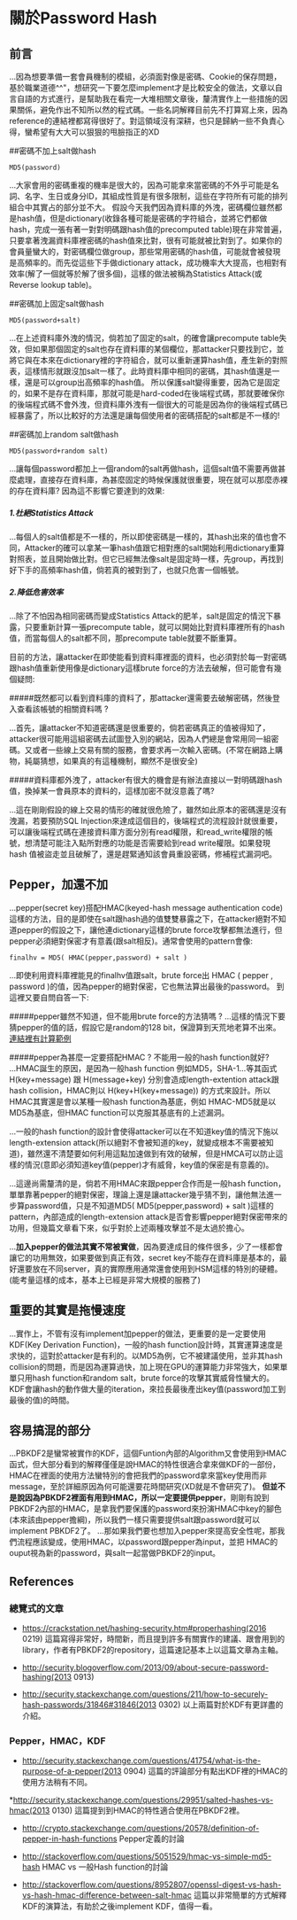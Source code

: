 # 關於Password Hash

## 前言
...因為想要準備一套會員機制的模組，必須面對像是密碼、Cookie的保存問題，基於職業道德^^"，想研究一下要怎麼implement才是比較安全的做法，文章以自言自語的方式進行，是幫助我在看完一大堆相關文章後，釐清實作上一些措施的因果關係，避免作出不知所以然的程式碼。一些名詞解釋目前先不打算寫上來，因為reference的連結裡都寫得很好了。對這領域沒有深耕，也只是歸納一些不負責心得，蠻希望有大大可以狠狠的甩臉指正的XD

##密碼不加上salt做hash
```
MD5(password)
```
...大家會用的密碼重複的機率是很大的，因為可能拿來當密碼的不外乎可能是名詞、名字、生日或身分ID，其組成性質是有很多限制，這些在字符所有可能的排列組合中其實占的部分並不大。
假設今天我們因為資料庫的外洩，密碼欄位雖然都是hash值，但是dictionary(收錄各種可能是密碼的字符組合，並將它們都做hash，完成一張有著一對對明碼跟hash值的precomputed table)現在非常普遍，只要拿著洩漏資料庫裡密碼的hash值來比對，很有可能就被比對到了。如果你的會員量蠻大的，對密碼欄位做group，那些常用密碼的hash值，可能就會被發現是高頻率的。而先從這些下手做dictionary attack，成功機率大大提高，也相對有效率(解了一個就等於解了很多個)，這樣的做法被稱為Statistics Attack(或Reverse lookup table)。

##密碼加上固定salt做hash
```
MD5(password+salt)
```
...在上述資料庫外洩的情況，倘若加了固定的salt，的確會讓precompute table失效，但如果那個固定的salt也存在資料庫的某個欄位，那attacker只要找到它，並將它與在本來在dictionary裡的字符組合，就可以重新運算hash值，產生新的對照表，這樣情形就跟沒加salt一樣了。此時資料庫中相同的密碼，其hash值還是一樣，還是可以group出高頻率的hash值。
所以保護salt變得重要，因為它是固定的，如果不是存在資料庫，那就可能是hard-coded在後端程式碼，那就要確保你的後端程式碼不會外洩，但資料庫外洩有一個很大的可能是因為你的後端程式碼已經暴露了，所以比較好的方法還是讓每個使用者的密碼搭配的salt都是不一樣的!

##密碼加上random salt做hash
```
MD5(password+random salt)
```
...讓每個password都加上一個random的salt再做hash，這個salt值不需要再做甚麼處理，直接存在資料庫，為甚麼固定的時候保護就很重要，現在就可以那麼赤裸的存在資料庫? 因為這不影響它要達到的效果:

##### 1.杜絕Statistics Attack

...每個人的salt值都是不一樣的，所以即使密碼是一樣的，其hash出來的值也會不同，Attacker的確可以拿某一筆hash值跟它相對應的salt開始利用dictionary重算對照表，並且開始做比對。但它已經無法像salt是固定時一樣，先group，再找到好下手的高頻率hash值，倘若真的被對到了，也就只危害一個帳號。

##### 2.降低危害效率

...除了不怕因為相同密碼而變成Statistics Attack的肥羊，salt是固定的情況下暴露，只要重新計算一張precompute table，就可以開始比對資料庫裡所有的hash值，而當每個人的salt都不同，那precompute table就要不斷重算。

目前的方法，讓attacker在即使能看到資料庫裡面的資料，也必須對於每一對密碼跟hash值重新使用像是dictionary這樣brute force的方法去破解，但可能會有幾個疑問:

#####既然都可以看到資料庫的資料了，那attacker還需要去破解密碼，然後登入查看該帳號的相關資料嗎 ?

...首先，讓attacker不知道密碼還是很重要的，倘若密碼真正的值被得知了，attacker很可能用這組密碼去試圖登入別的網站，因為人們總是會常用同一組密碼。又或者一些線上交易有關的服務，會要求再一次輸入密碼。(不常在網路上購物，純屬猜想，如果真的有這種機制，顯然不是很安全)

#####資料庫都外洩了，attacker有很大的機會是有辦法直接以一對明碼跟hash值，換掉某一會員原本的資料的，這樣加密不就沒意義了嗎?

...這在剛剛假設的線上交易的情形的確就很危險了，雖然如此原本的密碼還是沒有洩漏，若要預防SQL Injection來達成這個目的，後端程式的流程設計就很重要，可以讓後端程式碼在連接資料庫方面分別有read權限，和read_write權限的帳號，想清楚可能注入點所對應的功能是否需要給到read write權限。如果發現hash 值被盜走並且破解了，還是趕緊通知該會員重設密碼，修補程式漏洞吧。

## Pepper，加還不加
...pepper(secret key)搭配HMAC(keyed-hash message authentication code)這樣的方法，目的是即使在salt跟hash過的值雙雙暴露之下，在attacker絕對不知道pepper的假設之下，讓他連dictionary這樣的brute force攻擊都無法進行，但pepper必須絕對保密才有意義(跟salt相反)。通常會使用的pattern會像:
```
finalhv = MD5( HMAC(pepper,password) + salt )
```
...即使利用資料庫裡能見的finalhv值跟salt，brute force出 HMAC ( pepper , password )的值，因為pepper的絕對保密，它也無法算出最後的password。
到這裡又要自問自答一下:

#####pepper雖然不知道，但不能用brute force的方法猜嗎 ?
...這樣的情況下要猜pepper的值的話，假設它是random的128 bit，保證算到天荒地老算不出來。[連結裡有計算範例](http://stackoverflow.com/questions/1354999/keep-me-logged-in-the-best-approach)

#####pepper為甚麼一定要搭配HMAC ? 不能用一般的hash function就好?
...HMAC誕生的原因，是因為一般hash function 例如MD5，SHA-1…等其函式 H(key+message) 跟 H(message+key) 分別會造成length-extention attack跟hash collision，HMAC則以 H(key+H(key+message)) 的方式來設計。所以HMAC其實還是會以某種一般hash function為基底，例如 HMAC-MD5就是以MD5為基底，但HMAC  function可以克服其基底有的上述漏洞。

...一般的hash function的設計會使得attacker可以在不知道key值的情況下施以 length-extension attack(所以絕對不會被知道的key，就變成根本不需要被知道)，雖然還不清楚要如何利用這點加速做到有效的破解，但是HMCA可以防止這樣的情況(意即必須知道key值(pepper)才有威脅，key值的保密是有意義的)。

...這邊尚需釐清的是，倘若不用HMAC來跟pepper合作而是一般hash function，單單靠著pepper的絕對保密，理論上還是讓attacker幾乎猜不到，讓他無法進一步算password值，只是不知道MD5( MD5(pepper,password) + salt )這樣的pattern，內部造成的length-extension attack是否會影響pepper絕對保密帶來的功用，但幾篇文章看下來，似乎對於上述兩種攻擊並不是太過於擔心。

 ...**加入pepper的做法其實不常被實做**，因為要達成目的條件很多，少了一樣都會讓它的功用無效，如果要做到真正有效，secret key不能存在資料庫是基本的，最好還要放在不同server，真的實際應用通常還會使用到HSM這樣的特別的硬體。(能考量這樣的成本，基本上已經是非常大規模的服務了)

## 重要的其實是拖慢速度
...實作上，不管有沒有implement加pepper的做法，更重要的是一定要使用KDF(Key Derivation Function)，一般的hash function設計時，其實運算速度是求快的，這對於attacker是有利的。以MD5為例，它不被建議使用，並非其hash collision的問題，而是因為運算過快，加上現在GPU的運算能力非常強大，如果單單只用hash function和random salt，brute force的攻擊其實威脅性蠻大的。KDF會讓hash的動作做大量的iteration，來拉長最後產出key值(password加工到最後的值)的時間。

## 容易搞混的部分
...PBKDF2是蠻常被實作的KDF，這個Funtion內部的Algorithm又會使用到HMAC函式，但大部分看到的解釋僅僅是說HMAC的特性很適合拿來做KDF的一部份，HMAC在裡面的使用方法蠻特別的會把我們的password拿來當key使用而非message，至於詳細原因為何可能還要花時間研究(XD就是不會研究了)。
**但並不是說因為PBKDF2裡面有用到HMAC，所以一定要提供pepper**，剛剛有說到PBKDF2內部的HMAC，是拿我們要保護的password來扮演HMAC中key的腳色(本來該由pepper擔綱)，所以我們一樣只需要提供salt跟password就可以implement PBKDF2了。
...那如果我們要也想加入pepper來提高安全性呢，那我們流程應該變成，使用HMAC，以password跟pepper為input，並把 HMAC的ouput視為新的password，與salt一起當做PBKDF2的input。


References
--------------

### 總覽式的文章

 * https://crackstation.net/hashing-security.htm#properhashing(2016 0219)
 這篇寫得非常好，時間新，而且提到許多有關實作的建議、跟會用到的library，作者有PBKDF2的repository，這篇速記基本上以這篇文章為主軸。

 * http://security.blogoverflow.com/2013/09/about-secure-password-hashing(2013 0913)

 * http://security.stackexchange.com/questions/211/how-to-securely-hash-passwords/31846#31846(2013 0302)
 以上兩篇對於KDF有更詳盡的介紹。 

### Pepper，HMAC，KDF
 
 * http://security.stackexchange.com/questions/41754/what-is-the-purpose-of-a-pepper(2013 0904)
 這篇的評論部分有點出KDF裡的HMAC的使用方法稍有不同。

 *http://security.stackexchange.com/questions/29951/salted-hashes-vs-hmac(2013 0130)
 這篇提到到HMAC的特性適合使用在PBKDF2裡。

 * http://crypto.stackexchange.com/questions/20578/definition-of-pepper-in-hash-functions
 Pepper定義的討論

 * http://stackoverflow.com/questions/5051529/hmac-vs-simple-md5-hash
 HMAC vs 一般Hash function的討論

 * http://stackoverflow.com/questions/8952807/openssl-digest-vs-hash-vs-hash-hmac-difference-between-salt-hmac
 這篇以非常簡單的方式解釋KDF的演算法，有助於之後implement KDF，值得一看。